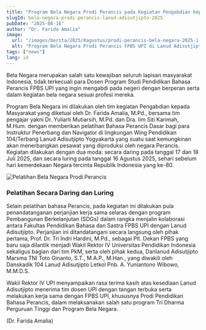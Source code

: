 ```yaml
---
title: "Program Bela Negara Prodi Perancis pada Kegiatan Pengabdian kepada Masyarakat di Wing Pendidikan 104/Terbang Lanud Adisutjipto Yogyakarta"
slugId: bela-negara-prodi-perancis-lanud-adisutjipto-2025
pubDate: "2025-08-16"
author: "Dr. Farida Amalia"
image:
  url: "/images/berita/2025/8agustus/prodi-perancis-bela-negara-2025-1.webp"
  alt: "Program Bela Negara Prodi Perancis FPBS UPI di Lanud Adisutjipto Yogyakarta"
tags: ["news"]
lang: id
---
```


Bela Negara merupakan salah satu kewajiban seluruh lapisan masyarakat Indonesia, tidak terkecuali para Dosen Program Studi Pendidikan Bahasa Perancis FPBS UPI yang ingin mengabdi pada negeri dengan berperan serta dalam kegiatan bela negara sesuai profesi mereka.  

Program Bela Negara ini dilakukan oleh tim kegiatan Pengabdian kepada Masyarakat yang diketuai oleh Dr. Farida Amalia, M.Pd., bersama tim pengajar yakni Dr. Yuliarti Mutiarsih, M.Pd. dan Dra. Iim Siti Karimah, M.Hum. dengan memberikan pelatihan Bahasa Perancis Dasar bagi para Instruktur Penerbang dan Navigator di lingkungan Wing Pendidikan 104/Terbang Lanud Adisutjipto Yogyakarta yang suatu saat kemungkinan akan menerbangkan pesawat yang diproduksi oleh negara Perancis. Kegiatan dilakukan dengan dua moda: secara daring pada tanggal 17 dan 18 Juli 2025, dan secara luring pada tanggal 16 Agustus 2025, sehari sebelum hari kemerdekaan Negara tercinta Republik Indonesia yang ke-80. 

<img src="/images/berita/2025/8agustus/prodi-perancis-bela-negara-2025-2.webp" 
     alt="Pelatihan Bela Negara Prodi Perancis"
     class="w-full max-w-4xl mx-auto rounded-lg shadow-md" />

### Pelatihan Secara Daring dan Luring
Selain pelatihan bahasa Perancis, pada kegiatan ini dilakukan pula penandatanganan perjanjian kerja sama selaras dengan program Pembangunan Berkelanjutan (SDGs) dalam rangka menjalin kolaborasi antara Fakultas Pendidikan Bahasa dan Sastra FPBS UPI dengan Lanud Adisutjipto. Perjanjian ini ditandatangani secara langsung oleh pihak pertama, Prof. Dr. Tri Indri Hardini, M.Pd., sebagai Plt. Dekan FPBS yang baru saja dilantik menjadi Wakil Rektor IV Universitas Pendidikan Indonesia sekaligus bagian dari tim PkM, serta oleh pihak kedua, Danlanud Adisutjipto Marsma TNI Toto Ginanto, S.T., M.A.P., M.Han., yang diwakili oleh Danskadik 104 Lanud Adisutjipto Letkol Pnb. A. Yuniantono Wibowo, M.M.D.S.  

Wakil Rektor IV UPI menyampaikan rasa terima kasih atas kesediaan Lanud Adisutjipto menerima tim dosen UPI dengan tangan terbuka serta melakukan kerja sama dengan FPBS UPI, khususnya Prodi Pendidikan Bahasa Perancis, dalam melaksanakan salah satu program Tri Dharma Perguruan Tinggi dan Program Bela Negara.  

(Dr. Farida Amalia)

